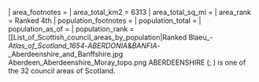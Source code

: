 | area_footnotes = | area_total_km2 = 6313 | area_total_sq_mi = | area_rank = Ranked 4th | population_footnotes = | population_total = | population_as_of = | population_rank = [[List_of_Scottish_council_areas_by_population|Ranked Blaeu_-_Atlas_of_Scotland_1654_-_ABERDONIA_&_BANFIA_-_Aberdeenshire_and_Banffshire.jpg Aberdeen_Aberdeenshire_Moray_topo.png ABERDEENSHIRE (; ) is one of the 32 council areas of Scotland.
